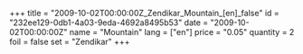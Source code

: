 +++
title = "2009-10-02T00:00:00Z_Zendikar_Mountain_[en]_false"
id = "232ee129-0db1-4a03-9eda-4692a8495b53"
date = "2009-10-02T00:00:00Z"
name = "Mountain"
lang = ["en"]
price = "0.05"
quantity = 2
foil = false
set = "Zendikar"
+++
